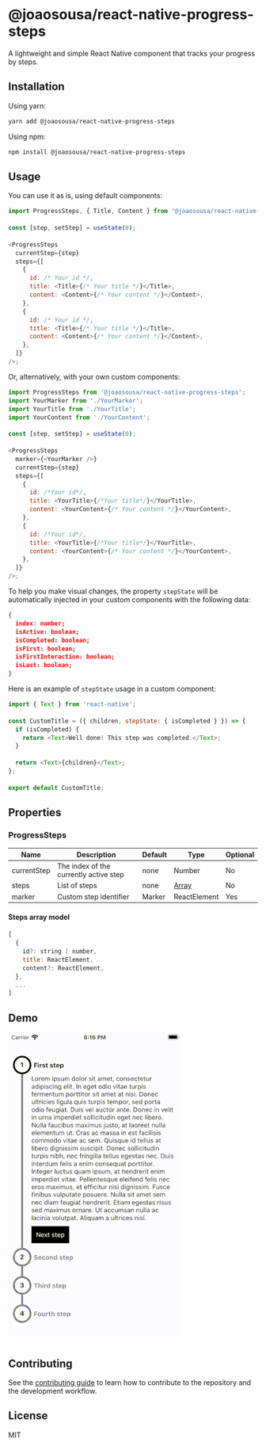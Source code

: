 # @joaosousa/react-native-progress-steps

A lightweight and simple React Native component that tracks your progress by steps.

## Installation

Using yarn:

```sh
yarn add @joaosousa/react-native-progress-steps
```

Using npm:

```sh
npm install @joaosousa/react-native-progress-steps
```

## Usage

You can use it as is, using default components:

```js
import ProgressSteps, { Title, Content } from '@joaosousa/react-native-progress-steps';

const [step, setStep] = useState(0);

<ProgressSteps
  currentStep={step}
  steps={[
    {
      id: /* Your id */,
      title: <Title>{/* Your title */}</Title>,
      content: <Content>{/* Your content */}</Content>,
    },
    {
      id: /* Your id */,
      title: <Title>{/* Your title */}</Title>,
      content: <Content>{/* Your content */}</Content>,
    },
  ]}
/>;

```

Or, alternatively, with your own custom components:

```js
import ProgressSteps from '@joaosousa/react-native-progress-steps';
import YourMarker from './YourMarker';
import YourTitle from './YourTitle';
import YourContent from './YourContent';

const [step, setStep] = useState(0);

<ProgressSteps
  marker={<YourMarker />}
  currentStep={step}
  steps={[
    {
      id: /*Your id*/,
      title: <YourTitle>{/*Your title*/}</YourTitle>,
      content: <YourContent>{/* Your content */}</YourContent>,
    },
    {
      id: /*Your id*/,
      title: <YourTitle>{/*Your title*/}</YourTitle>,
      content: <YourContent>{/* Your content */}</YourContent>,
    },
  ]}
/>;

```

To help you make visual changes, the property `stepState` will be automatically injected in your custom components with the following data:

```json
{
  index: number;
  isActive: boolean;
  isCompleted: boolean;
  isFirst: boolean;
  isFirstInteraction: boolean;
  isLast: boolean;
}
```

Here is an example of `stepState` usage in a custom component:

```js
import { Text } from 'react-native';

const CustomTitle = ({ children, stepState: { isCompleted } }) => {
  if (isCompleted) {
    return <Text>Well done! This step was completed.</Text>;
  }

  return <Text>{children}</Text>;
};

export default CustomTitle;
```

## Properties

### ProgressSteps

| Name        | Description                            | Default | Type                        | Optional |
| ----------- | -------------------------------------- | ------- | --------------------------- | -------- |
| currentStep | The index of the currently active step | none    | Number                      | No       |
| steps       | List of steps                          | none    | [Array](#steps-array-model) | No       |
| marker      | Custom step identifier                 | Marker  | ReactElement                | Yes      |

#### Steps array model

```js
[
  {
    id?: string | number,
    title: ReactElement,
    content?: ReactElement,
  },
  ...
]
```

## Demo

![](./screen-1.gif)

## Contributing

See the [contributing guide](CONTRIBUTING.md) to learn how to contribute to the repository and the development workflow.

## License

MIT
